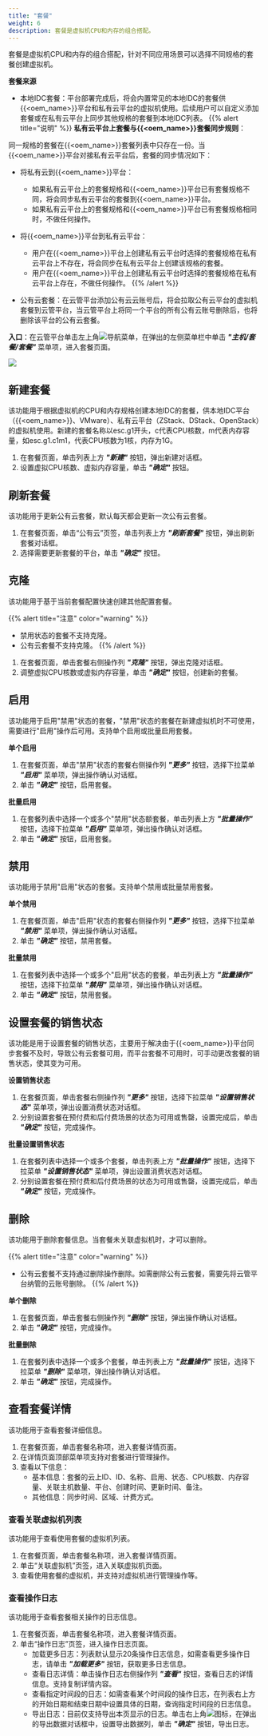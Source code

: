 ```yaml
---
title: "套餐"
weight: 6
description: 套餐是虚拟机CPU和内存的组合搭配。
---
```


套餐是虚拟机CPU和内存的组合搭配，针对不同应用场景可以选择不同规格的套餐创建虚拟机。

**套餐来源**

- 本地IDC套餐：平台部署完成后，将会内置常见的本地IDC的套餐供{{<oem_name>}}平台和私有云平台的虚拟机使用。后续用户可以自定义添加套餐或在私有云平台上同步其他规格的套餐到本地IDC列表。
{{% alert title="说明" %}}
**私有云平台上套餐与{{<oem_name>}}套餐同步规则**：

同一规格的套餐在{{<oem_name>}}套餐列表中只存在一份。当{{<oem_name>}}平台对接私有云平台后，套餐的同步情况如下：

- 将私有云到{{<oem_name>}}平台：
    - 如果私有云平台上的套餐规格和{{<oem_name>}}平台已有套餐规格不同，将会同步私有云平台的套餐到{{<oem_name>}}平台。
    - 如果私有云平台上的套餐规格和{{<oem_name>}}平台已有套餐规格相同时，不做任何操作。
- 将{{<oem_name>}}平台到私有云平台：
    - 用户在{{<oem_name>}}平台上创建私有云平台时选择的套餐规格在私有云平台上不存在，将会同步在私有云平台上创建该规格的套餐。
    - 用户在{{<oem_name>}}平台上创建私有云平台时选择的套餐规格在私有云平台上存在，不做任何操作。
{{% /alert %}}

- 公有云套餐：在云管平台添加公有云云账号后，将会拉取公有云平台的虚拟机套餐到云管平台，当云管平台上将同一个平台的所有公有云账号删除后，也将删除该平台的公有云套餐。

**入口**：在云管平台单击左上角![](../../images/intro/nav.png)导航菜单，在弹出的左侧菜单栏中单击 **_"主机/套餐/套餐"_** 菜单项，进入套餐页面。

  ![](../../images/computing/sku1.png)

## 新建套餐

该功能用于根据虚拟机的CPU和内存规格创建本地IDC的套餐，供本地IDC平台（{{<oem_name>}}、VMware）、私有云平台（ZStack、DStack、OpenStack）的虚拟机使用。新建的套餐名称以esc.g1开头，c代表CPU核数，m代表内存容量，如esc.g1.c1m1，代表CPU核数为1核，内存为1G。

1. 在套餐页面，单击列表上方 **_"新建"_** 按钮，弹出新建对话框。
2. 设置虚拟CPU核数、虚拟内存容量，单击 **_"确定"_** 按钮。

## 刷新套餐

该功能用于更新公有云套餐，默认每天都会更新一次公有云套餐。

1. 在套餐页面，单击“公有云”页签，单击列表上方 **_"刷新套餐"_** 按钮，弹出刷新套餐对话框。
2. 选择需要更新套餐的平台，单击 **_"确定"_** 按钮。

## 克隆
 
该功能用于基于当前套餐配置快速创建其他配置套餐。

{{% alert title="注意" color="warning" %}}
- 禁用状态的套餐不支持克隆。
- 公有云套餐不支持克隆。
{{% /alert %}}

1. 在套餐页面，单击套餐右侧操作列 **_"克隆"_** 按钮，弹出克隆对话框。
2. 调整虚拟CPU核数或虚拟内存容量，单击 **_"确定"_** 按钮，创建新的套餐。

## 启用

该功能用于启用"禁用"状态的套餐，"禁用"状态的套餐在新建虚拟机时不可使用，需要进行"启用"操作后可用。支持单个启用或批量启用套餐。

**单个启用**

1. 在套餐页面，单击"禁用"状态的套餐右侧操作列 **_"更多"_** 按钮，选择下拉菜单 **_"启用"_** 菜单项，弹出操作确认对话框。
2. 单击 **_"确定"_** 按钮，启用套餐。

**批量启用**

1. 在套餐列表中选择一个或多个"禁用"状态额套餐，单击列表上方 **_"批量操作"_** 按钮，选择下拉菜单 **_"启用"_** 菜单项，弹出操作确认对话框。
2. 单击 **_"确定"_** 按钮，启用套餐。

## 禁用

该功能用于禁用"启用"状态的套餐。支持单个禁用或批量禁用套餐。

**单个禁用**

1. 在套餐页面，单击"启用"状态的套餐右侧操作列 **_"更多"_** 按钮，选择下拉菜单 **_"禁用"_** 菜单项，弹出操作确认对话框。
2. 单击 **_"确定"_** 按钮，禁用套餐。

**批量禁用**

1. 在套餐列表中选择一个或多个"启用"状态的套餐，单击列表上方 **_"批量操作"_** 按钮，选择下拉菜单 **_"禁用"_** 菜单项，弹出操作确认对话框。
2. 单击 **_"确定"_** 按钮，禁用套餐。


## 设置套餐的销售状态

该功能是用于设置套餐的销售状态，主要用于解决由于{{<oem_name>}}平台同步套餐不及时，导致公有云套餐可用，而平台套餐不可用时，可手动更改套餐的销售状态，使其变为可用。

**设置销售状态**

1. 在套餐页面，单击套餐右侧操作列 **_"更多"_** 按钮，选择下拉菜单 **_"设置销售状态"_** 菜单项，弹出设置消费状态对话框。
2. 分别设置套餐在预付费和后付费场景的状态为可用或售罄，设置完成后，单击 **_"确定"_** 按钮，完成操作。

**批量设置销售状态**

1. 在套餐列表中选择一个或多个套餐，单击列表上方 **_"批量操作"_** 按钮，选择下拉菜单 **_"设置销售状态"_** 菜单项，弹出设置消费状态对话框。
2. 分别设置套餐在预付费和后付费场景的状态为可用或售罄，设置完成后，单击 **_"确定"_** 按钮，完成操作。

## 删除

该功能用于删除套餐信息。当套餐未关联虚拟机时，才可以删除。

{{% alert title="注意" color="warning" %}}
- 公有云套餐不支持通过删除操作删除。如需删除公有云套餐，需要先将云管平台纳管的云账号删除。
{{% /alert %}}

**单个删除**

1. 在套餐页面，单击套餐右侧操作列 **_"删除"_** 按钮，弹出操作确认对话框。
2. 单击 **_"确定"_** 按钮，完成操作。

**批量删除**

1. 在套餐列表中选择一个或多个套餐，单击列表上方 **_"批量操作"_** 按钮，选择下拉菜单 **_"删除"_** 菜单项，弹出操作确认对话框。
2. 单击 **_"确定"_** 按钮，完成操作。

## 查看套餐详情

该功能用于查看套餐详细信息。

1. 在套餐页面，单击套餐名称项，进入套餐详情页面。
2. 在详情页面顶部菜单项支持对套餐进行管理操作。
3. 查看以下信息：
    - 基本信息：套餐的云上ID、ID、名称、启用、状态、CPU核数、内存容量、关联主机数量、平台、创建时间、更新时间、备注。
    - 其他信息：同步时间、区域、计费方式。

### 查看关联虚拟机列表

该功能用于查看使用套餐的虚拟机列表。

1. 在套餐页面，单击套餐名称项，进入套餐详情页面。
2. 单击“关联虚拟机”页签，进入关联虚拟机页面。
3. 查看使用套餐的虚拟机，并支持对虚拟机进行管理操作等。

### 查看操作日志

该功能用于查看套餐相关操作的日志信息。

1. 在套餐页面，单击套餐名称项，进入套餐详情页面。
2. 单击“操作日志”页签，进入操作日志页面。
    - 加载更多日志：列表默认显示20条操作日志信息，如需查看更多操作日志，请单击 **_"加载更多"_** 按钮，获取更多日志信息。
    - 查看日志详情：单击操作日志右侧操作列 **_"查看"_** 按钮，查看日志的详情信息。支持复制详情内容。
    - 查看指定时间段的日志：如需查看某个时间段的操作日志，在列表右上方的开始日期和结束日期中设置具体的日期，查询指定时间段的日志信息。
    - 导出日志：目前仅支持导出本页显示的日志。单击右上角![](../../images/system/download.png)图标，在弹出的导出数据对话框中，设置导出数据列，单击 **_"确定"_** 按钮，导出日志。
